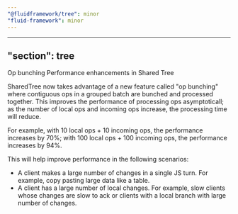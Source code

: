 ```yaml
---
"@fluidframework/tree": minor
"fluid-framework": minor
---
```

---
"section": tree
---

Op bunching Performance enhancements in Shared Tree

SharedTree now takes advantage of a new feature called "op bunching" where contiguous ops in a grouped batch are
bunched and processed together. This improves the performance of processing ops asymptoticall; as
the number of local ops and incoming ops increase, the processing time will reduce.

For example, with 10 local ops + 10 incoming ops, the performance increases by 70%; with 100 local ops + 100 incoming ops, the performance increases by 94%.

This will help improve performance in the following scenarios:

- A client makes a large number of changes in a single JS turn. For example, copy pasting large data like a table.
- A client has a large number of local changes. For example, slow clients whose changes are slow to ack or clients with
a local branch with large number of changes.
